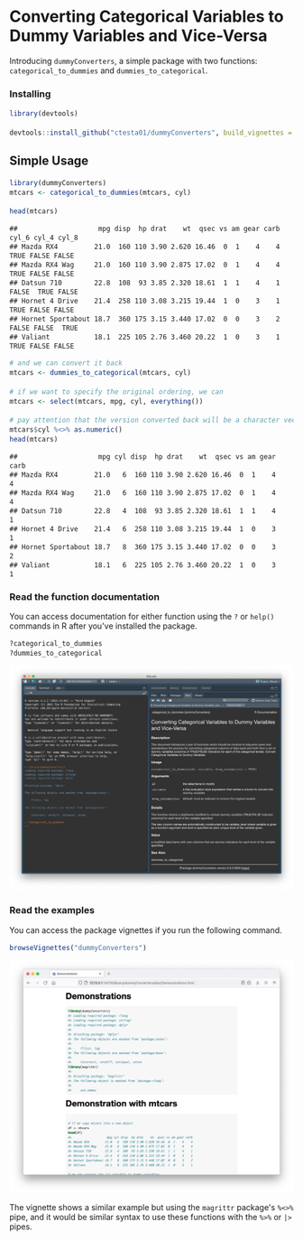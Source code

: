 # Converting Categorical Variables to Dummy Variables and Vice-Versa

Introducing `dummyConverters`, a simple package with two functions: 
`categorical_to_dummies` and `dummies_to_categorical`.

### Installing 

```r
library(devtools)

devtools::install_github("ctesta01/dummyConverters", build_vignettes = TRUE)
```

## Simple Usage

```r
library(dummyConverters)
mtcars <- categorical_to_dummies(mtcars, cyl)

head(mtcars)
```

```
##                    mpg disp  hp drat    wt  qsec vs am gear carb cyl_6 cyl_4 cyl_8
## Mazda RX4         21.0  160 110 3.90 2.620 16.46  0  1    4    4  TRUE FALSE FALSE
## Mazda RX4 Wag     21.0  160 110 3.90 2.875 17.02  0  1    4    4  TRUE FALSE FALSE
## Datsun 710        22.8  108  93 3.85 2.320 18.61  1  1    4    1 FALSE  TRUE FALSE
## Hornet 4 Drive    21.4  258 110 3.08 3.215 19.44  1  0    3    1  TRUE FALSE FALSE
## Hornet Sportabout 18.7  360 175 3.15 3.440 17.02  0  0    3    2 FALSE FALSE  TRUE
## Valiant           18.1  225 105 2.76 3.460 20.22  1  0    3    1  TRUE FALSE FALSE
```

```r
# and we can convert it back 
mtcars <- dummies_to_categorical(mtcars, cyl) 

# if we want to specify the original ordering, we can
mtcars <- select(mtcars, mpg, cyl, everything())

# pay attention that the version converted back will be a character vector
mtcars$cyl %<>% as.numeric()
head(mtcars)
```


```
##                    mpg cyl disp  hp drat    wt  qsec vs am gear carb
## Mazda RX4         21.0   6  160 110 3.90 2.620 16.46  0  1    4    4
## Mazda RX4 Wag     21.0   6  160 110 3.90 2.875 17.02  0  1    4    4
## Datsun 710        22.8   4  108  93 3.85 2.320 18.61  1  1    4    1
## Hornet 4 Drive    21.4   6  258 110 3.08 3.215 19.44  1  0    3    1
## Hornet Sportabout 18.7   8  360 175 3.15 3.440 17.02  0  0    3    2
## Valiant           18.1   6  225 105 2.76 3.460 20.22  1  0    3    1
```

### Read the function documentation 

You can access documentation for either function using the `?` or `help()`
commands in R after you've installed the package.

```r
?categorical_to_dummies
?dummies_to_categorical
```

![screenshot of documentation shown inside rstudio](img/categorical_to_dummies.png)


### Read the examples 

You can access the package vignettes if you run the following command.

```r
browseVignettes("dummyConverters")
```

![vignette screenshot](img/demonstrations.png)

The vignette shows a similar example but using the `magrittr` package's
`%<>%` pipe, and it would be similar syntax to use these functions with the
`%>%` or `|>` pipes.


